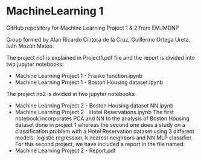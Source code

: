 # MachineLearning 1
GitHub repository for Machine Learning Project 1 & 2 from EMJMDNP

Group formed by Alan Ricardo Cíntora de la Cruz, Guillermo Ortega Ureta, Iván Mozún Mateo.

The project no1 is explained in Project1.pdf file and the report is divided into two jupyter notebooks:
- Machine Learning Project 1 - Franke function.ipynb
- Machine Learning Project 1 - Boston Housing dataset.ipynb

The project no2 is divided in two jupyter notebooks:
- Machine Learning Project 2 - Boston Housing dataset NN.ipynb 
- Machine Learning Project 2 - Hotel Reservations.ipynb
The first notebook incorporates PCA and NN to the analysis of Boston Housing dataset done in project 1 whereas the second one does a study on a classification problem with a Hotel Reservation dataset using 3 different models: logistic regression, k nearest neighbors and NN MLP classifier. For this second project, we have included a report in the file named:
- Machine Learning Project 2 - Report.pdf

